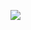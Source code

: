 [![](https://travis-ci.org/TrNdy/Tr2dLabkitSegmentationPlugin.svg?branch=master)](https://travis-ci.org/TrNdy/Tr2dLabkitSegmentationPlugin)

